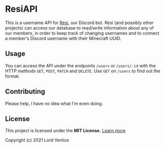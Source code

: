 # ResiAPI

This is a username API for [Resi](https://lordvertice.hopto.org/LordVertice/resistance-bot), our Discord bot. Resi (and possibly other projects) can access our database to read/write information about any of our members, in order to keep track of changing usernames and to connect a member's Discord username with their Minecraft UUID.

## Usage

You can access the API under the endpoints `/users` or `/users/:id` with the HTTP methods `GET`, `POST`, `PATCH` and `DELETE`. Use `GET` on `/users` to find out the format.

## Contributing
Please help, I have no idea what  I'm even doing.

## License
This project is licensed under the **MIT License.** [Learn more](https://choosealicense.com/licenses/mit/)  

Copyright (c) 2021 Lord Vertice